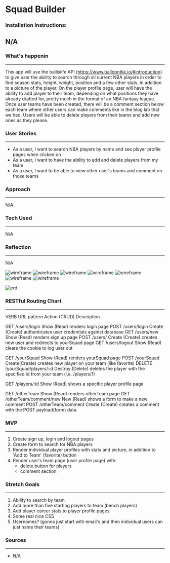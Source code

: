 # __Squad Builder__
 
 ### Installation Instructions:
  N/A
 ---
 
 ### What's happenin
 ---
 This app will use the ballislife API (https://www.balldontlie.io/#introduction) to give user the ability to search through all current NBA players in order to find season stats, height, weight, position and a few other stats, in addition to a picture of the player. On the player profile page, user will have the ability to add player to their team, depending on what positions they have already drafted for, pretty much in the format of an NBA fantasy league. Once user teams have been created, there will be a comment section below each team where other users can make comments like in the blog lab that we had. Users will be able to delete players from their teams and add new ones as they please.
 
 ### User Stories
 ---
 * As a user, I want to search NBA players by name and see player profile pages when clicked on
 * As a user, I want to have the ability to add and delete players from my team
 * As a user, I want to be able to view other user's teams and comment on those teams

 ### Approach
 ---
 N/A
 
 ### Tech Used
 ---
 N/A

 ### Reflection
 ---
 N/A


 ![wireframe](./img/login-wireframe.jpg)
 ![wireframe](./img/signUp-wireframe.jpg)
 ![wireframe](./img/userTeam-wireframe.jpg)
 ![wireframe](./img/otherUserTeamList-wireframe.jpg)
 ![wireframe](./img/otherUserTeamPage-wireframe.jpg)
 ![wireframe](./img/playerSearch-wireframe.jpg)
 ![wireframe](./img/playerProfile-wireframe.jpg)

 ![erd](./img/ERD.png)
 
 ### RESTful Routing Chart
 ---
 VERB	    URL pattern	Action      (CRUD)	            Description

 GET	    /users/login	        Show (Read)	        renders login page
 POST	    /users/login	        Create (Create)	    authenticates user credentials against database
 GET	    /users/new	            Show (Read)	        renders sign up page
 POST	    /users/	                Create (Create)	    creates new user and redirects to yourSquad page
 GET	    /users/logout	        Show (Read)	        clears the cookie to log user out
 
 GET	    /yourSquad	            Show (Read)	        renders yourSquad page
 POST       /yourSquad              Create(Create)      creates new player on your team (like favorite)
 DELETE	    /yourSquad/players/:id	Destroy (Delete)	deletes the player with the specified id from your team (i.e. /players/1)
 
 GET	    /players/:id            Show (Read)	        shows a specific player profile page


 GET	    /otherTeam	            Show (Read)	        renders otherTeam page
 GET	    /otherTeam/comment/new  New (Read)	        shows a form to make a new comment
 POST	    /otherTeam/comment	    Create (Create)	    creates a comment with the POST payload(form) data
 


 

 ### MVP
 ---
 1. Create sign up, login and logout pages
 2. Create form to search for NBA players
 3. Render individual player profiles with stats and picture, in addition to 'Add to Team' (favorite) button
 4. Render user's team page (user profile page) with:
    * delete button for players
    * comment section

 ### Stretch Goals
 ---
 1. Ability to search by team
 2. Add more than five starting players to team (bench players)
 3. Add player career stats to player profile pages
 4. Some real nice CSS
 5. Usernames? (gonna just start with email's and then individual users can just name their teams)
 
 ### Sources
 ---
 * N/A
